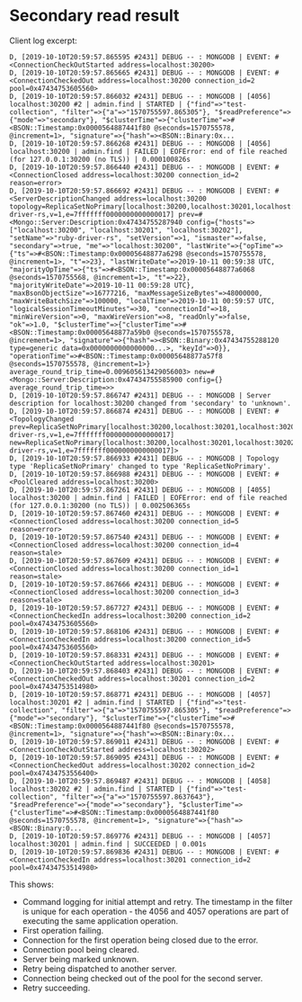 # Secondary read result

Client log excerpt:

    D, [2019-10-10T20:59:57.865595 #2431] DEBUG -- : MONGODB | EVENT: #<ConnectionCheckOutStarted address=localhost:30200>
    D, [2019-10-10T20:59:57.865665 #2431] DEBUG -- : MONGODB | EVENT: #<ConnectionCheckedOut address=localhost:30200 connection_id=2 pool=0x47434753605560>
    D, [2019-10-10T20:59:57.866032 #2431] DEBUG -- : MONGODB | [4056] localhost:30200 #2 | admin.find | STARTED | {"find"=>"test-collection", "filter"=>{"a"=>"1570755597.865305"}, "$readPreference"=>{"mode"=>"secondary"}, "$clusterTime"=>{"clusterTime"=>#<BSON::Timestamp:0x0000564887441f80 @seconds=1570755578, @increment=1>, "signature"=>{"hash"=><BSON::Binary:0x...
    D, [2019-10-10T20:59:57.866268 #2431] DEBUG -- : MONGODB | [4056] localhost:30200 | admin.find | FAILED | EOFError: end of file reached (for 127.0.0.1:30200 (no TLS)) | 0.000100826s
    D, [2019-10-10T20:59:57.866440 #2431] DEBUG -- : MONGODB | EVENT: #<ConnectionClosed address=localhost:30200 connection_id=2 reason=error>
    D, [2019-10-10T20:59:57.866692 #2431] DEBUG -- : MONGODB | EVENT: #<ServerDescriptionChanged address=localhost:30200 topology=ReplicaSetNoPrimary[localhost:30200,localhost:30201,localhost:30202,name=ruby-driver-rs,v=1,e=7fffffff0000000000000017] prev=#<Mongo::Server:Description:0x47434755287940 config={"hosts"=>["localhost:30200", "localhost:30201", "localhost:30202"], "setName"=>"ruby-driver-rs", "setVersion"=>1, "ismaster"=>false, "secondary"=>true, "me"=>"localhost:30200", "lastWrite"=>{"opTime"=>{"ts"=>#<BSON::Timestamp:0x00005648877a6298 @seconds=1570755578, @increment=1>, "t"=>23}, "lastWriteDate"=>2019-10-11 00:59:38 UTC, "majorityOpTime"=>{"ts"=>#<BSON::Timestamp:0x00005648877a6068 @seconds=1570755568, @increment=1>, "t"=>22}, "majorityWriteDate"=>2019-10-11 00:59:28 UTC}, "maxBsonObjectSize"=>16777216, "maxMessageSizeBytes"=>48000000, "maxWriteBatchSize"=>100000, "localTime"=>2019-10-11 00:59:57 UTC, "logicalSessionTimeoutMinutes"=>30, "connectionId"=>18, "minWireVersion"=>0, "maxWireVersion"=>8, "readOnly"=>false, "ok"=>1.0, "$clusterTime"=>{"clusterTime"=>#<BSON::Timestamp:0x00005648877a59b0 @seconds=1570755578, @increment=1>, "signature"=>{"hash"=><BSON::Binary:0x47434755288120 type=generic data=0x0000000000000000...>, "keyId"=>0}}, "operationTime"=>#<BSON::Timestamp:0x00005648877a57f8 @seconds=1570755578, @increment=1>} average_round_trip_time=0.009605613429056003> new=#<Mongo::Server:Description:0x47434755585900 config={} average_round_trip_time=>>
    D, [2019-10-10T20:59:57.866747 #2431] DEBUG -- : MONGODB | Server description for localhost:30200 changed from 'secondary' to 'unknown'.
    D, [2019-10-10T20:59:57.866874 #2431] DEBUG -- : MONGODB | EVENT: #<TopologyChanged prev=ReplicaSetNoPrimary[localhost:30200,localhost:30201,localhost:30202,name=ruby-driver-rs,v=1,e=7fffffff0000000000000017] new=ReplicaSetNoPrimary[localhost:30200,localhost:30201,localhost:30202,name=ruby-driver-rs,v=1,e=7fffffff0000000000000017]>
    D, [2019-10-10T20:59:57.866933 #2431] DEBUG -- : MONGODB | Topology type 'ReplicaSetNoPrimary' changed to type 'ReplicaSetNoPrimary'.
    D, [2019-10-10T20:59:57.866988 #2431] DEBUG -- : MONGODB | EVENT: #<PoolCleared address=localhost:30200>
    D, [2019-10-10T20:59:57.867261 #2431] DEBUG -- : MONGODB | [4055] localhost:30200 | admin.find | FAILED | EOFError: end of file reached (for 127.0.0.1:30200 (no TLS)) | 0.002506365s
    D, [2019-10-10T20:59:57.867460 #2431] DEBUG -- : MONGODB | EVENT: #<ConnectionClosed address=localhost:30200 connection_id=5 reason=error>
    D, [2019-10-10T20:59:57.867540 #2431] DEBUG -- : MONGODB | EVENT: #<ConnectionClosed address=localhost:30200 connection_id=4 reason=stale>
    D, [2019-10-10T20:59:57.867609 #2431] DEBUG -- : MONGODB | EVENT: #<ConnectionClosed address=localhost:30200 connection_id=1 reason=stale>
    D, [2019-10-10T20:59:57.867666 #2431] DEBUG -- : MONGODB | EVENT: #<ConnectionClosed address=localhost:30200 connection_id=3 reason=stale>
    D, [2019-10-10T20:59:57.867727 #2431] DEBUG -- : MONGODB | EVENT: #<ConnectionCheckedIn address=localhost:30200 connection_id=2 pool=0x47434753605560>
    D, [2019-10-10T20:59:57.868106 #2431] DEBUG -- : MONGODB | EVENT: #<ConnectionCheckedIn address=localhost:30200 connection_id=5 pool=0x47434753605560>
    D, [2019-10-10T20:59:57.868331 #2431] DEBUG -- : MONGODB | EVENT: #<ConnectionCheckOutStarted address=localhost:30201>
    D, [2019-10-10T20:59:57.868403 #2431] DEBUG -- : MONGODB | EVENT: #<ConnectionCheckedOut address=localhost:30201 connection_id=2 pool=0x47434753514980>
    D, [2019-10-10T20:59:57.868771 #2431] DEBUG -- : MONGODB | [4057] localhost:30201 #2 | admin.find | STARTED | {"find"=>"test-collection", "filter"=>{"a"=>"1570755597.865305"}, "$readPreference"=>{"mode"=>"secondary"}, "$clusterTime"=>{"clusterTime"=>#<BSON::Timestamp:0x0000564887441f80 @seconds=1570755578, @increment=1>, "signature"=>{"hash"=><BSON::Binary:0x...
    D, [2019-10-10T20:59:57.869011 #2431] DEBUG -- : MONGODB | EVENT: #<ConnectionCheckOutStarted address=localhost:30202>
    D, [2019-10-10T20:59:57.869095 #2431] DEBUG -- : MONGODB | EVENT: #<ConnectionCheckedOut address=localhost:30202 connection_id=2 pool=0x47434753556400>
    D, [2019-10-10T20:59:57.869487 #2431] DEBUG -- : MONGODB | [4058] localhost:30202 #2 | admin.find | STARTED | {"find"=>"test-collection", "filter"=>{"a"=>"1570755597.8637643"}, "$readPreference"=>{"mode"=>"secondary"}, "$clusterTime"=>{"clusterTime"=>#<BSON::Timestamp:0x0000564887441f80 @seconds=1570755578, @increment=1>, "signature"=>{"hash"=><BSON::Binary:0...
    D, [2019-10-10T20:59:57.869776 #2431] DEBUG -- : MONGODB | [4057] localhost:30201 | admin.find | SUCCEEDED | 0.001s
    D, [2019-10-10T20:59:57.869836 #2431] DEBUG -- : MONGODB | EVENT: #<ConnectionCheckedIn address=localhost:30201 connection_id=2 pool=0x47434753514980>

This shows:

- Command logging for initial attempt and retry. The timestamp in the filter
is unique for each operation - the 4056 and 4057 operations are part of
executing the same application operation.
- First operation failing.
- Connection for the first operation being closed due to the error.
- Connection pool being cleared.
- Server being marked unknown.
- Retry being dispatched to another server.
- Connection being checked out of the pool for the second server.
- Retry succeeding.

